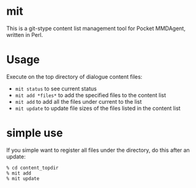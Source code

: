 # mit

This is a git-stype content list management tool for Pocket MMDAgent, written in Perl.

# Usage

Execute on the top directory of dialogue content files:

- `mit status` to see current status
- `mit add *files*` to add the specified files to the content list
- `mit add` to add all the files under current to the list
- `mit update` to update file sizes of the files listed in the content list

# simple use

If you simple want to register all files under the directory, do this after an update:
```
% cd content_topdir
% mit add
% mit update
```
